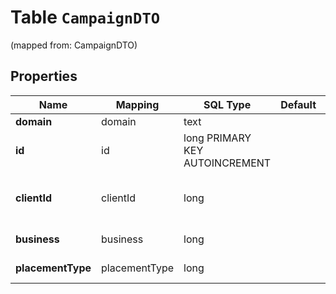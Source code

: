 
# Table `CampaignDTO`
(mapped from: CampaignDTO)

## Properties
Name | Mapping | SQL Type | Default | Type | Description | Notes
---- | ------- | -------- | ------- | ---- | ----------- | -----
**domain** | domain | text |  | **kotlin.String** | URL магазина. |  [optional]
**id** | id | long PRIMARY KEY AUTOINCREMENT |  | **kotlin.Long** | Идентификатор кампании. |  [optional]
**clientId** | clientId | long |  | **kotlin.Long** | Идентификатор плательщика в Яндекс Балансе. |  [optional]
**business** | business | long |  | [**BusinessDTO**](BusinessDTO.md) |  |  [optional] [foreignkey]
**placementType** | placementType | long |  | [**PlacementType**](PlacementType.md) |  |  [optional] [foreignkey]







